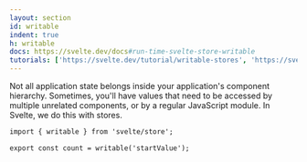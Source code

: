 ```yaml
---
layout: section
id: writable
indent: true
h: writable
docs: https://svelte.dev/docs#run-time-svelte-store-writable
tutorials: ['https://svelte.dev/tutorial/writable-stores', 'https://svelte.dev/tutorial/store-bindings']
---
```

Not all application state belongs inside your application's component hierarchy. Sometimes, you'll have values that need to be accessed by multiple unrelated components, or by a regular JavaScript module.
In Svelte, we do this with stores.
```html
import { writable } from 'svelte/store';

export const count = writable('startValue');
```